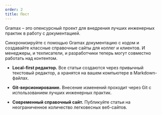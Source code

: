 ```yaml
---
order: 2
title: Пост
---
```


Gramax – это опенсурсный проект для внедрения лучших инженерных практик в работу с документацией.

Синхронизируйте с помощью Gramax документацию с кодом и создавайте классные справочные сайты для коллег и клиентов. И менеджеры, и техписатели, и разработчики теперь могут совместно работать над контентом.

-  **Local-first редактор.** Все статьи создаются через привычный текстовый редактор, а хранятся на вашем компьютере в Markdown-файлах.

-  **Git-версионирование.** Внесение изменений проходит через Git с использованием лучших инженерных практик.

-  **Современный справочный сайт.** Публикуйте статьи на неограниченное количество легковесных веб-сайтов.